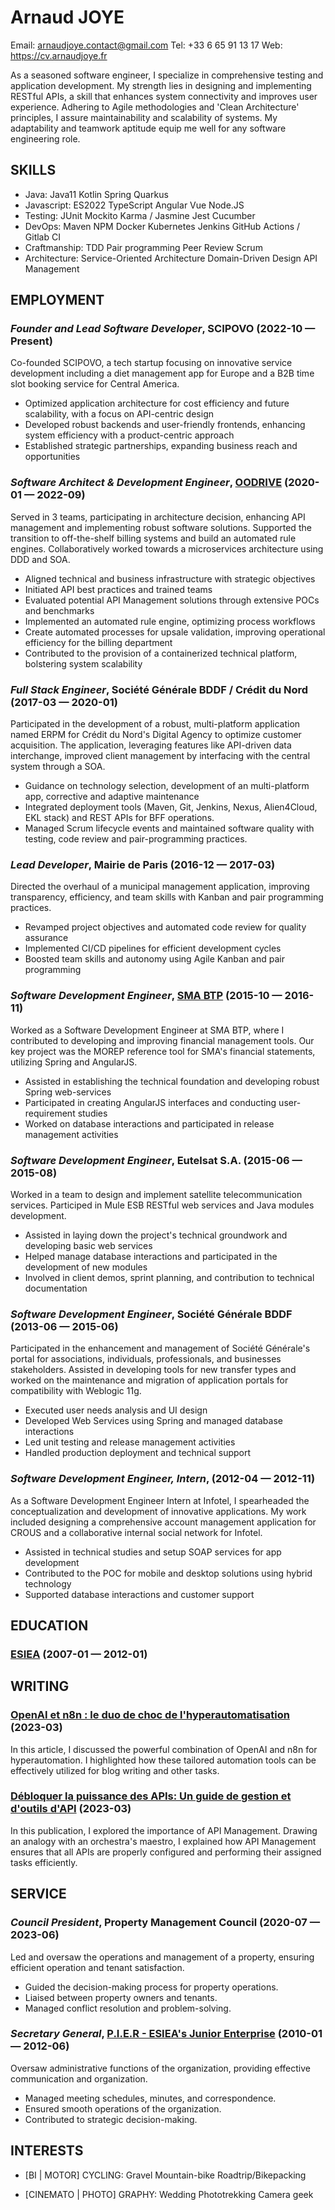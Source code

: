 Arnaud JOYE
============
Email: arnaudjoye.contact@gmail.com
Tel: +33 6 65 91 13 17
Web: https://cv.arnaudjoye.fr

As a seasoned software engineer, I specialize in comprehensive testing and application development. My strength lies in designing and implementing RESTful APIs, a skill that enhances system connectivity and improves user experience. Adhering to Agile methodologies and 'Clean Architecture' principles, I assure maintainability and scalability of systems. My adaptability and teamwork aptitude equip me well for any software engineering role.

## SKILLS

  - Java: Java11 Kotlin Spring Quarkus 
  - Javascript: ES2022 TypeScript Angular Vue Node.JS 
  - Testing: JUnit Mockito Karma / Jasmine Jest Cucumber 
  - DevOps: Maven NPM Docker Kubernetes Jenkins GitHub Actions / Gitlab CI 
  - Craftmanship: TDD Pair programming Peer Review Scrum 
  - Architecture: Service-Oriented Architecture Domain-Driven Design API Management 

## EMPLOYMENT

### *Founder and Lead Software Developer*, SCIPOVO (2022-10 — Present)

Co-founded SCIPOVO, a tech startup focusing on innovative service development including a diet management app for Europe and a B2B time slot booking service for Central America.
  - Optimized application architecture for cost efficiency and future scalability, with a focus on API-centric design
  - Developed robust backends and user-friendly frontends, enhancing system efficiency with a product-centric approach
  - Established strategic partnerships, expanding business reach and opportunities

### *Software Architect & Development Engineer*, [OODRIVE](https://www.oodrive.com) (2020-01 — 2022-09)

Served in 3 teams, participating in architecture decision, enhancing API management and implementing robust software solutions. Supported the transition to off-the-shelf billing systems and build an automated rule engines. Collaboratively worked towards a microservices architecture using DDD and SOA.
  - Aligned technical and business infrastructure with strategic objectives
  - Initiated API best practices and trained teams
  - Evaluated potential API Management solutions through extensive POCs and benchmarks
  - Implemented an automated rule engine, optimizing process workflows
  - Create automated processes for upsale validation, improving operational efficiency for the billing department
  - Contributed to the provision of a containerized technical platform, bolstering system scalability

### *Full Stack Engineer*, Société Générale BDDF / Crédit du Nord (2017-03 — 2020-01)

Participated in the development of a robust, multi-platform application named ERPM for Crédit du Nord's Digital Agency to optimize customer acquisition. The application, leveraging features like API-driven data interchange, improved client management by interfacing with the central system through a SOA.
  - Guidance on technology selection, development of an multi-platform app, corrective and adaptive maintenance
  - Integrated deployment tools (Maven, Git, Jenkins, Nexus, Alien4Cloud, EKL stack) and REST APIs for BFF operations.
  - Managed Scrum lifecycle events and maintained software quality with testing, code review and pair-programming practices.

### *Lead Developer*, Mairie de Paris (2016-12 — 2017-03)

Directed the overhaul of a municipal management application, improving transparency, efficiency, and team skills with Kanban and pair programming practices.
  - Revamped project objectives and automated code review for quality assurance
  - Implemented CI/CD pipelines for efficient development cycles
  - Boosted team skills and autonomy using Agile Kanban and pair programming

### *Software Development Engineer*, [SMA BTP](https://cv.arnaudjoye.fr/fr/experience/morep) (2015-10 — 2016-11)

Worked as a Software Development Engineer at SMA BTP, where I contributed to developing and improving financial management tools. Our key project was the MOREP reference tool for SMA's financial statements, utilizing Spring and AngularJS.
  - Assisted in establishing the technical foundation and developing robust Spring web-services
  - Participated in creating AngularJS interfaces and conducting user-requirement studies
  - Worked on database interactions and participated in release management activities

### *Software Development Engineer*, Eutelsat S.A. (2015-06 — 2015-08)

Worked in a team to design and implement satellite telecommunication services. Participed in Mule ESB RESTful web services and Java modules development.
  - Assisted in laying down the project's technical groundwork and developing basic web services
  - Helped manage database interactions and participated in the development of new modules
  - Involved in client demos, sprint planning, and contribution to technical documentation

### *Software Development Engineer*, Société Générale BDDF (2013-06 — 2015-06)

Participated in the enhancement and management of Société Générale's portal for associations, individuals, professionals, and businesses stakeholders. Assisted in developing tools for new transfer types and worked on the maintenance and migration of application portals for compatibility with Weblogic 11g.
  - Executed user needs analysis and UI design
  - Developed Web Services using Spring and managed database interactions
  - Led unit testing and release management activities
  - Handled production deployment and technical support

### *Software Development Engineer, Intern*,  (2012-04 — 2012-11)

As a Software Development Engineer Intern at Infotel, I spearheaded the conceptualization and development of innovative applications. My work included designing a comprehensive account management application for CROUS and a collaborative internal social network for Infotel.
  - Assisted in technical studies and setup SOAP services for app development
  - Contributed to the POC for mobile and desktop solutions using hybrid technology
  - Supported database interactions and customer support




## EDUCATION

### [ESIEA](https://www.esiea.fr) (2007-01 — 2012-01)






## WRITING

### [OpenAI et n8n : le duo de choc de l'hyperautomatisation](https://cv.arnaudjoye.fr/fr/thought/open-ai-et-n8n-le-duo-de-choc-de-l-hyperautomatisation/) (2023-03)

In this article, I discussed the powerful combination of OpenAI and n8n for hyperautomation. I highlighted how these tailored automation tools can be effectively utilized for blog writing and other tasks.

### [Débloquer la puissance des APIs: Un guide de gestion et d'outils d'API](https://cv.arnaudjoye.fr/fr/thought/api-management-gestion-d-api/) (2023-03)

In this publication, I explored the importance of API Management. Drawing an analogy with an orchestra's maestro, I explained how API Management ensures that all APIs are properly configured and performing their assigned tasks efficiently.



## SERVICE

### *Council President*, Property Management Council (2020-07 — 2023-06)

Led and oversaw the operations and management of a property, ensuring efficient operation and tenant satisfaction.
  - Guided the decision-making process for property operations.
  - Liaised between property owners and tenants.
  - Managed conflict resolution and problem-solving.

### *Secretary General*, [P.I.E.R - ESIEA's Junior Enterprise](https://www.esiea.fr) (2010-01 — 2012-06)

Oversaw administrative functions of the organization, providing effective communication and organization.
  - Managed meeting schedules, minutes, and correspondence.
  - Ensured smooth operations of the organization.
  - Contributed to strategic decision-making.





## INTERESTS

- [BI | MOTOR] CYCLING: Gravel Mountain-bike Roadtrip/Bikepacking 

- [CINEMATO | PHOTO] GRAPHY: Wedding Phototrekking Camera geek 



